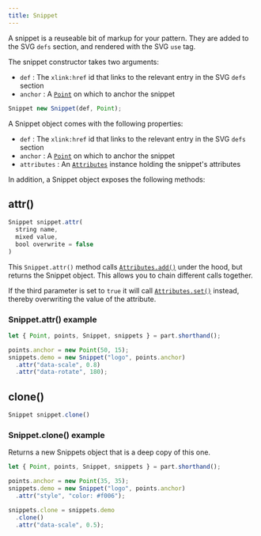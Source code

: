 ```yaml
---
title: Snippet
---
```


A snippet is a reuseable bit of markup for your pattern. They are added to the SVG `defs` section, and rendered with the SVG `use` tag.

The snippet constructor takes two arguments:

- `def` : The `xlink:href` id that links to the relevant entry in the SVG `defs` section
- `anchor` : A [`Point`](#point) on which to anchor the snippet

```js
Snippet new Snippet(def, Point);
```

A Snippet object comes with the following properties:

- `def` : The `xlink:href` id that links to the relevant entry in the SVG `defs` section
- `anchor` : A [`Point`](../point) on which to anchor the snippet
- `attributes` : An [`Attributes`](../attributes) instance holding the snippet's attributes

In addition, a Snippet object exposes the following methods:

## attr()

```js
Snippet snippet.attr(
  string name, 
  mixed value, 
  bool overwrite = false
)
```

This `Snippet.attr()` method calls [`Attributes.add()`](./attributes#add) under the hood, but returns the Snippet object. This allows you to chain different calls together.

If the third parameter is set to `true` it will call [`Attributes.set()`](./attributes#set) instead, thereby overwriting the value of the attribute.

### Snippet.attr() example

<Example part="snippet_attr" caption="An example of the Snippet.attr() method" />

```js
let { Point, points, Snippet, snippets } = part.shorthand();

points.anchor = new Point(50, 15);
snippets.demo = new Snippet("logo", points.anchor)
  .attr("data-scale", 0.8)
  .attr("data-rotate", 180);
```

## clone()

```js
Snippet snippet.clone()
```

### Snippet.clone() example

Returns a new Snippets object that is a deep copy of this one.

<Example part="snippet_clone" caption="An example of the Snippet.clone() method" />

```js
let { Point, points, Snippet, snippets } = part.shorthand();

points.anchor = new Point(35, 35);
snippets.demo = new Snippet("logo", points.anchor)
  .attr("style", "color: #f006");

snippets.clone = snippets.demo
  .clone()
  .attr("data-scale", 0.5);
```